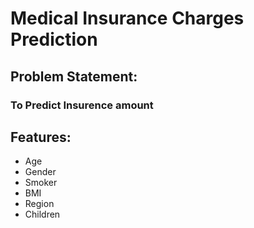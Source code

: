 # Medical Insurance Charges Prediction

## Problem Statement:
### To Predict Insurence amount

## Features:
* Age
* Gender
* Smoker
* BMI
* Region
* Children